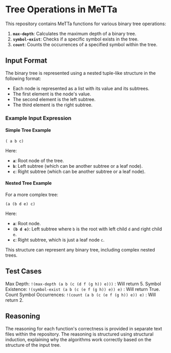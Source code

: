 # Tree Operations in MeTTa

This repository contains MeTTa functions for various binary tree operations:

1. **`max-depth`**: Calculates the maximum depth of a binary tree.
2. **`symbol-exist`**: Checks if a specific symbol exists in the tree.
3. **`count`**: Counts the occurrences of a specified symbol within the tree.

## Input Format

The binary tree is represented using a nested tuple-like structure in the following format:

- Each node is represented as a list with its value and its subtrees.
- The first element is the node's value.
- The second element is the left subtree.
- The third element is the right subtree.

### Example Input Expression

#### Simple Tree Example

`( a b c)`

Here:

- **`a`**: Root node of the tree.
- **`b`**: Left subtree (which can be another subtree or a leaf node).
- **`c`**: Right subtree (which can be another subtree or a leaf node).

#### Nested Tree Example

For a more complex tree:

`(a (b d e) c)`

Here:

- **`a`**: Root node.
- **`(b d e)`**: Left subtree where `b` is the root with left child `d` and right child `e`.
- **`c`**: Right subtree, which is just a leaf node `c`.

This structure can represent any binary tree, including complex nested trees.

## Test Cases

Max Depth: `!(max-depth (a b (c (d f (g h)) e)))` : Will return 5.
Symbol Existence: `!(symbol-exist (a b (c (e f (g h)) e)) e)` : Will return True.
Count Symbol Occurrences: `!(count (a b (c (e f (g h)) e)) e)` : Will return 2.


## Reasoning

The reasoning for each function's correctness is provided in separate text files within the repository. The reasoning is structured using structural induction, explaining why the algorithms work correctly based on the structure of the input tree.
